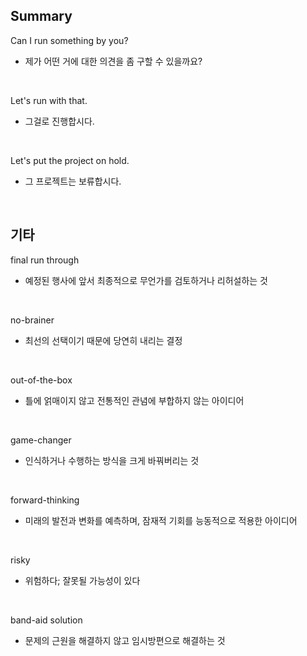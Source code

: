## Summary

Can I run something by you?
- 제가 어떤 거에 대한 의견을 좀 구할 수 있을까요?

<br>

Let's run with that.
- 그걸로 진행합시다.

<br>

Let's put the project on hold.
- 그 프로젝트는 보류합시다.

<br>

## 기타

final run through
- 예정된 행사에 앞서 최종적으로 무언가를 검토하거나 리허설하는 것

<br>

no-brainer
- 최선의 선택이기 때문에 당연히 내리는 결정

<br>

out-of-the-box
- 틀에 얽매이지 않고 전통적인 관념에 부합하지 않는 아이디어

<br>

game-changer
- 인식하거나 수행하는 방식을 크게 바꿔버리는 것

<br>

forward-thinking
- 미래의 발전과 변화를 예측하며, 잠재적 기회를 능동적으로 적용한 아이디어

<br>

risky
- 위험하다; 잘못될 가능성이 있다

<br>

band-aid solution
- 문제의 근원을 해결하지 않고 임시방편으로 해결하는 것
